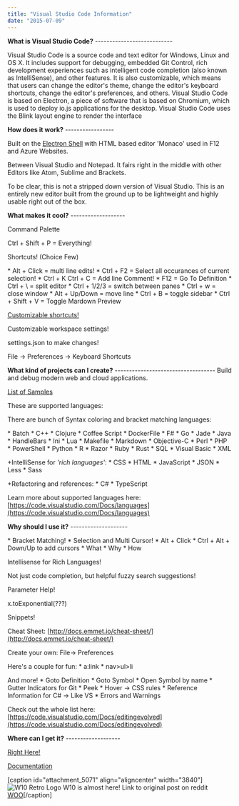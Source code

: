```yaml
---
title: "Visual Studio Code Information"
date: "2015-07-09"
---
```


**What is Visual Studio Code?** ---------------------------

Visual Studio Code is a source code and text editor for Windows, Linux and OS X. It includes support for debugging, embedded Git Control, rich development experiences such as intelligent code completion (also known as IntelliSense), and other features. It is also customizable, which means that users can change the editor's theme, change the editor's keyboard shortcuts, change the editor's preferences, and others. Visual Studio Code is based on Electron, a piece of software that is based on Chromium, which is used to deploy io.js applications for the desktop. Visual Studio Code uses the Blink layout engine to render the interface

**How does it work?** \-----------------

Built on the [Electron Shell](http://electron.atom.io/) with HTML based editor 'Monaco' used in F12 and Azure Websites.

Between Visual Studio and Notepad. It fairs right in the middle with other Editors like Atom, Sublime and Brackets.

To be clear, this is not a stripped down version of Visual Studio. This is an entirely new editor built from the ground up to be lightweight and highly usable right out of the box.

**What makes it cool?** \-------------------

Command Palette

Ctrl + Shift + P = Everything!

Shortcuts! (Choice Few)

\* Alt + Click = multi line edits! \* Ctrl + F2 = Select all occurances of current selection! \* Ctrl + K Ctrl + C = Add line Comment! \* F12 = Go To Definition \* Ctrl + \\ = split editor \* Ctrl + 1/2/3 = switch between panes \* Ctrl + w = close window \* Alt + Up/Down = move line \* Ctrl + B = toggle sidebar \* Ctrl + Shift + V = Toggle Mardown Preview

[Customizable shortcuts!](https://code.visualstudio.com/Docs/customization)

Customizable workspace settings!

settings.json to make changes!

File -> Preferences -> Keyboard Shortcuts

**What kind of projects can I create?** \----------------------------------- Build and debug modern web and cloud applications.

[List of Samples](https://code.msdn.microsoft.com/vstudio)

These are supported languages:

There are bunch of Syntax coloring and bracket matching languages:

\* Batch \* C++ \* Clojure \* Coffee Script \* DockerFile \* F# \* Go \* Jade \* Java \* HandleBars \* Ini \* Lua \* Makefile \* Markdown \* Objective-C \* Perl \* PHP \* PowerShell \* Python \* R \* Razor \* Ruby \* Rust \* SQL \* Visual Basic \* XML

+IntelliSense for _'rich languages'_: \* CSS \* HTML \* JavaScript \* JSON \* Less \* Sass

+Refactoring and references: \* C# \* TypeScript

Learn more about supported languages here: [https://code.visualstudio.com/Docs/languages](https://code.visualstudio.com/Docs/languages)

**Why should I use it?** \--------------------

\* Bracket Matching! \* Selection and Multi Cursor! \* Alt + Click \* Ctrl + Alt + Down/Up to add cursors \* What \* Why \* How

Intellisense for Rich Languages!

Not just code completion, but helpful fuzzy search suggestions!

Parameter Help!

x.toExponential(???)

Snippets!

Cheat Sheet: [http://docs.emmet.io/cheat-sheet/](http://docs.emmet.io/cheat-sheet/)

Create your own: File-> Preferences

Here's a couple for fun: \* a:link \* nav>ul>li

And more! \* Goto Definition \* Goto Symbol \* Open Symbol by name \* Gutter Indicators for Git \* Peek \* Hover -> CSS rules \* Reference Information for C# -> Like VS \* Errors and Warnings

Check out the whole list here: [https://code.visualstudio.com/Docs/editingevolved](https://code.visualstudio.com/Docs/editingevolved)

**Where can I get it?** \-------------------

[Right Here!](https://code.visualstudio.com/)

[Documentation](https://code.visualstudio.com/Docs)

\[caption id="attachment\_5071" align="aligncenter" width="3840"\]![W10 Retro Logo](images/3DIwHsE.png) W10 is almost here! Link to original post on reddit [WOO](https://www.reddit.com/r/Windows10/comments/3csu5a/customized_a_background_for_10)\[/caption\]

